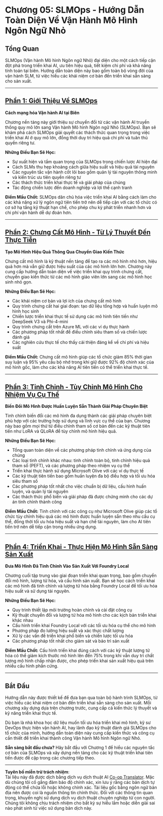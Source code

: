 <!--
CO_OP_TRANSLATOR_METADATA:
{
  "original_hash": "2db7a2f6e9873c3cd09fea6736bf360b",
  "translation_date": "2025-09-18T12:59:23+00:00",
  "source_file": "Module05/README.md",
  "language_code": "vi"
}
-->
# Chương 05: SLMOps - Hướng Dẫn Toàn Diện Về Vận Hành Mô Hình Ngôn Ngữ Nhỏ

## Tổng Quan

SLMOps (Vận hành Mô hình Ngôn ngữ Nhỏ) đại diện cho một cách tiếp cận đột phá trong triển khai AI, ưu tiên hiệu quả, tiết kiệm chi phí và khả năng tính toán tại biên. Hướng dẫn toàn diện này bao gồm toàn bộ vòng đời của vận hành SLM, từ việc hiểu các khái niệm cơ bản đến triển khai sẵn sàng cho sản xuất.

---

## [Phần 1: Giới Thiệu Về SLMOps](./01.IntroduceSLMOps.md)

**Cách mạng hóa Vận hành AI tại Biên**

Chương nền tảng này giới thiệu sự chuyển đổi từ các vận hành AI truyền thống quy mô lớn sang Vận hành Mô hình Ngôn ngữ Nhỏ (SLMOps). Bạn sẽ khám phá cách SLMOps giải quyết các thách thức quan trọng trong việc triển khai AI ở quy mô lớn, đồng thời duy trì hiệu quả chi phí và tuân thủ quyền riêng tư.

**Những Điều Bạn Sẽ Học:**
- Sự xuất hiện và tầm quan trọng của SLMOps trong chiến lược AI hiện đại
- Cách SLMs thu hẹp khoảng cách giữa hiệu suất và hiệu quả tài nguyên
- Các nguyên tắc vận hành cốt lõi bao gồm quản lý tài nguyên thông minh và kiến trúc ưu tiên quyền riêng tư
- Các thách thức triển khai thực tế và giải pháp của chúng
- Tác động chiến lược đến doanh nghiệp và lợi thế cạnh tranh

**Điểm Mấu Chốt:** SLMOps dân chủ hóa việc triển khai AI bằng cách làm cho các khả năng xử lý ngôn ngữ tiên tiến trở nên dễ tiếp cận với các tổ chức có cơ sở hạ tầng kỹ thuật hạn chế, cho phép chu kỳ phát triển nhanh hơn và chi phí vận hành dễ dự đoán hơn.

---

## [Phần 2: Chưng Cất Mô Hình - Từ Lý Thuyết Đến Thực Tiễn](./02.SLMOps-Distillation.md)

**Tạo Mô Hình Hiệu Quả Thông Qua Chuyển Giao Kiến Thức**

Chưng cất mô hình là kỹ thuật nền tảng để tạo ra các mô hình nhỏ hơn, hiệu quả hơn mà vẫn giữ được hiệu suất của các mô hình lớn hơn. Chương này cung cấp hướng dẫn toàn diện về việc triển khai quy trình chưng cất, chuyển giao kiến thức từ các mô hình giáo viên lớn sang các mô hình học sinh nhỏ gọn.

**Những Điều Bạn Sẽ Học:**
- Các khái niệm cơ bản và lợi ích của chưng cất mô hình
- Quy trình chưng cất hai giai đoạn: tạo dữ liệu tổng hợp và huấn luyện mô hình học sinh
- Chiến lược triển khai thực tế sử dụng các mô hình tiên tiến như DeepSeek V3 và Phi-4-mini
- Quy trình chưng cất trên Azure ML với các ví dụ thực hành
- Các phương pháp tốt nhất để điều chỉnh siêu tham số và chiến lược đánh giá
- Các nghiên cứu thực tế cho thấy cải thiện đáng kể về chi phí và hiệu suất

**Điểm Mấu Chốt:** Chưng cất mô hình giúp các tổ chức giảm 85% thời gian suy luận và 95% yêu cầu bộ nhớ trong khi giữ được 92% độ chính xác của mô hình gốc, làm cho các khả năng AI tiên tiến có thể triển khai thực tế.

---

## [Phần 3: Tinh Chỉnh - Tùy Chỉnh Mô Hình Cho Nhiệm Vụ Cụ Thể](./03.SLMOps-Finetuing.md)

**Biến Đổi Mô Hình Được Huấn Luyện Sẵn Thành Giải Pháp Chuyên Biệt**

Tinh chỉnh biến đổi các mô hình đa dụng thành các giải pháp chuyên biệt phù hợp với các trường hợp sử dụng và lĩnh vực cụ thể của bạn. Chương này bao gồm mọi thứ từ điều chỉnh tham số cơ bản đến các kỹ thuật tiên tiến như LoRA và QLoRA để tùy chỉnh mô hình hiệu quả.

**Những Điều Bạn Sẽ Học:**
- Tổng quan toàn diện về các phương pháp tinh chỉnh và ứng dụng của chúng
- Các loại tinh chỉnh khác nhau: tinh chỉnh toàn bộ, tinh chỉnh hiệu quả tham số (PEFT), và các phương pháp theo nhiệm vụ cụ thể
- Triển khai thực hành sử dụng Microsoft Olive với các ví dụ thực tế
- Các kỹ thuật tiên tiến bao gồm huấn luyện đa bộ điều hợp và tối ưu hóa siêu tham số
- Các phương pháp tốt nhất cho việc chuẩn bị dữ liệu, cấu hình huấn luyện, và quản lý tài nguyên
- Các thách thức phổ biến và giải pháp đã được chứng minh cho các dự án tinh chỉnh thành công

**Điểm Mấu Chốt:** Tinh chỉnh với các công cụ như Microsoft Olive giúp các tổ chức tùy chỉnh hiệu quả các mô hình được huấn luyện sẵn theo nhu cầu cụ thể, đồng thời tối ưu hóa hiệu suất và hạn chế tài nguyên, làm cho AI tiên tiến trở nên dễ tiếp cận trong nhiều ứng dụng.

---

## [Phần 4: Triển Khai - Thực Hiện Mô Hình Sẵn Sàng Sản Xuất](./04.SLMOps.Deployment.md)

**Đưa Mô Hình Đã Tinh Chỉnh Vào Sản Xuất Với Foundry Local**

Chương cuối tập trung vào giai đoạn triển khai quan trọng, bao gồm chuyển đổi mô hình, lượng tử hóa, và cấu hình sản xuất. Bạn sẽ học cách triển khai các mô hình đã tinh chỉnh và lượng tử hóa bằng Foundry Local để tối ưu hóa hiệu suất và sử dụng tài nguyên.

**Những Điều Bạn Sẽ Học:**
- Quy trình thiết lập môi trường hoàn chỉnh và cài đặt công cụ
- Kỹ thuật chuyển đổi và lượng tử hóa mô hình cho các kịch bản triển khai khác nhau
- Cấu hình triển khai Foundry Local với các tối ưu hóa cụ thể cho mô hình
- Phương pháp đo lường hiệu suất và xác thực chất lượng
- Xử lý các vấn đề triển khai phổ biến và chiến lược tối ưu hóa
- Các phương pháp tốt nhất cho giám sát và bảo trì sản xuất

**Điểm Mấu Chốt:** Cấu hình triển khai đúng cách với các kỹ thuật lượng tử hóa có thể giảm kích thước mô hình lên đến 75% trong khi vẫn duy trì chất lượng mô hình chấp nhận được, cho phép triển khai sản xuất hiệu quả trên nhiều cấu hình phần cứng.

---

## Bắt Đầu

Hướng dẫn này được thiết kế để đưa bạn qua toàn bộ hành trình SLMOps, từ việc hiểu các khái niệm cơ bản đến triển khai sẵn sàng cho sản xuất. Mỗi chương xây dựng dựa trên chương trước, cung cấp cả kiến thức lý thuyết và kỹ năng triển khai thực tế.

Dù bạn là nhà khoa học dữ liệu muốn tối ưu hóa triển khai mô hình, kỹ sư DevOps thực hiện vận hành AI, hay lãnh đạo kỹ thuật đánh giá SLMOps cho tổ chức của mình, hướng dẫn toàn diện này cung cấp kiến thức và công cụ cần thiết để triển khai thành công Vận hành Mô hình Ngôn ngữ Nhỏ.

**Sẵn sàng bắt đầu chưa?** Hãy bắt đầu với Chương 1 để hiểu các nguyên tắc cơ bản của SLMOps và xây dựng nền tảng cho các kỹ thuật triển khai tiên tiến được đề cập trong các chương tiếp theo.

---

**Tuyên bố miễn trừ trách nhiệm**:  
Tài liệu này đã được dịch bằng dịch vụ dịch thuật AI [Co-op Translator](https://github.com/Azure/co-op-translator). Mặc dù chúng tôi cố gắng đảm bảo độ chính xác, xin lưu ý rằng các bản dịch tự động có thể chứa lỗi hoặc không chính xác. Tài liệu gốc bằng ngôn ngữ bản địa nên được coi là nguồn thông tin chính thức. Đối với các thông tin quan trọng, khuyến nghị sử dụng dịch vụ dịch thuật chuyên nghiệp từ con người. Chúng tôi không chịu trách nhiệm cho bất kỳ sự hiểu lầm hoặc diễn giải sai nào phát sinh từ việc sử dụng bản dịch này.